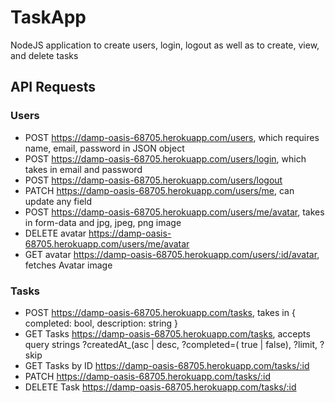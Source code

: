 # TaskApp
NodeJS application to create users, login, logout as well as to create, view, and delete tasks

## API Requests


### Users
- POST https://damp-oasis-68705.herokuapp.com/users, which requires name, email, password in JSON object
- POST https://damp-oasis-68705.herokuapp.com/users/login, which takes in email and password
- POST https://damp-oasis-68705.herokuapp.com/users/logout
- PATCH https://damp-oasis-68705.herokuapp.com/users/me, can update any field 
- POST https://damp-oasis-68705.herokuapp.com/users/me/avatar, takes in form-data and jpg, jpeg, png image
- DELETE avatar https://damp-oasis-68705.herokuapp.com/users/me/avatar
- GET avatar https://damp-oasis-68705.herokuapp.com/users/:id/avatar, fetches Avatar image

### Tasks
- POST https://damp-oasis-68705.herokuapp.com/tasks, takes in { completed: bool, description: string }
- GET Tasks  https://damp-oasis-68705.herokuapp.com/tasks, accepts query strings ?createdAt_(asc | desc, ?completed=( true | false), ?limit, ?skip
- GET Tasks by ID https://damp-oasis-68705.herokuapp.com/tasks/:id
- PATCH https://damp-oasis-68705.herokuapp.com/tasks/:id
- DELETE Task https://damp-oasis-68705.herokuapp.com/tasks/:id
